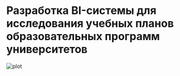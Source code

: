 # Разработка BI-системы для исследования учебных планов образовательных программ университетов

![plot](https://github.com/yunas-x/Diploma/blob/Snapshot-2/Lab%20Work%20%E2%84%962/docs/SSAD%202.png)
